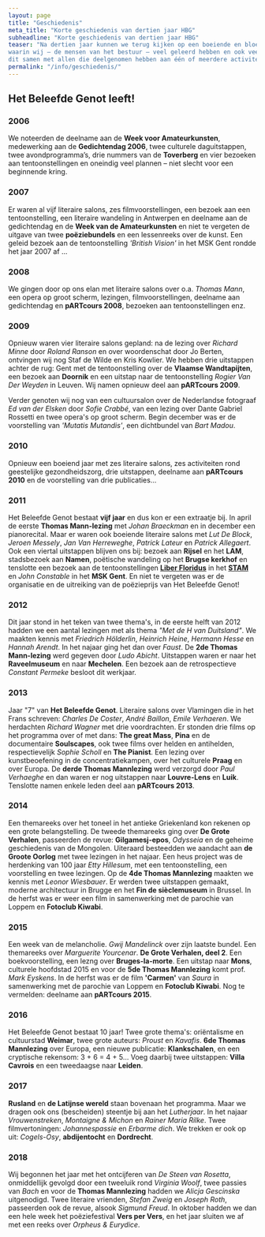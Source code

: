 ```yaml
---
layout: page
title: "Geschiedenis"
meta_title: "Korte geschiedenis van dertien jaar HBG"
subheadline: "Korte geschiedenis van dertien jaar HBG"
teaser: "Na dertien jaar kunnen we terug kijken op een boeiende en bloeiende periode, 
waarin wij – de mensen van het bestuur – veel geleerd hebben en ook veel genoten hebben, 
dit samen met allen die deelgenomen hebben aan één of meerdere activiteiten."
permalink: "/info/geschiedenis/"
---
```

## Het Beleefde Genot leeft! 

### 2006
We noteerden de deelname aan de **Week voor Amateurkunsten**, medewerking aan de **Gedichtendag 2006**, twee culturele daguitstappen, twee avondprogramma’s, drie nummers van de **Toverberg** en vier bezoeken aan tentoonstellingen en oneindig veel plannen – niet slecht voor een beginnende kring.

### 2007
Er waren al vijf literaire salons, zes filmvoorstellingen, een bezoek aan een tentoonstelling, een literaire wandeling in Antwerpen en deelname aan de gedichtendag en de **Week van de Amateurkunsten** en niet te vergeten de uitgave van twee **poëziebundels** en een lessenreeks over de kunst. Een geleid bezoek aan de tentoonstelling *'British Vision'* in het MSK Gent rondde het jaar 2007 af ...

### 2008
We gingen door op ons elan met literaire salons over o.a. *Thomas Mann*, een opera op groot scherm, lezingen, filmvoorstellingen, deelname aan gedichtendag en **pARTcours 2008**, bezoeken aan tentoonstellingen enz.

### 2009
Opnieuw waren vier literaire salons gepland: na de lezing over *Richard Minne* door *Roland Ranson* en over woordenschat door Jo Berten, ontvingen wij nog Staf de Wilde en Kris Kowlier. We hebben drie uitstappen achter de rug: Gent met de tentoonstelling over de **Vlaamse Wandtapijten**, een bezoek aan **Doornik** en een uitstap naar de tentoonstelling *Rogier Van Der Weyden* in Leuven. Wij namen opnieuw deel aan **pARTcours 2009**.

Verder genoten wij nog van een cultuursalon over de Nederlandse fotograaf *Ed van der Elsken* door *Sofie Crabbé*, van een lezing over Dante Gabriel Rossetti en twee opera's op groot scherm. Begin december was er de voorstelling van *'Mutatis Mutandis'*, een dichtbundel van *Bart Madou*.

### 2010
Opnieuw een boeiend jaar met zes literaire salons, zes activiteiten rond geestelijke gezondheidszorg, drie uitstappen, deelname aan **pARTcours 2010** en de voorstelling van drie publicaties...

### 2011
Het Beleefde Genot bestaat **vijf jaar** en dus kon er een extraatje bij. In april de eerste **Thomas Mann-lezing** met *Johan Braeckman* en in december een pianorecital. Maar er waren ook boeiende literaire salons met *Lut De Block*, *Jeroen Messely*, *Jan Van Herreweghe*, *Patrick Lateur* en *Patrick Allegaert*. Ook een viertal uitstappen blijven ons bij: bezoek aan **Rijsel** en het **LAM**, stadsbezoek aan **Namen**, poëtische wandeling op het **Brugse kerkhof** en tenslotte een bezoek aan de tentoonstellingen [**Liber Floridus**][liberfloridus] in het [**STAM**][liberfloridus-stam] en *John Constable* in het **MSK Gent**. En niet te vergeten was er de organisatie en de uitreiking van de poëzieprijs van Het Beleefde Genot!

### 2012
Dit jaar stond in het teken van twee thema's, in de eerste helft van 2012 hadden we een aantal lezingen met als thema *"Met de H van Duitsland"*. We maakten kennis met *Friedrich Hölderlin*, *Heinrich Heine*, *Hermann Hesse* en *Hannah Arendt*. In het najaar ging het dan over *Faust*. De **2de Thomas Mann-lezing** werd gegeven door *Ludo Abicht*. Uitstappen waren er naar het **Raveelmuseum** en naar **Mechelen**. Een bezoek aan de retrospectieve *Constant Permeke* besloot dit werkjaar.

### 2013
Jaar "7" van **Het Beleefde Genot**. Literaire salons over Vlamingen die in het Frans schreven: *Charles De Coster*, *André Baillon*, *Emile Verhaeren*. We herdachten *Richard Wagner* met drie voordrachten. Er stonden drie films op het programma over of met dans: **The great Mass**, **Pina** en de documentaire **Soulscapes**, ook twee films over helden en antihelden, respectievelijk *Sophie Scholl* en **The Pianist**. Een lezing over kunstbeoefening in de concentratiekampen, over het culturele **Praag** en over Europa. De **derde Thomas Mannlezing** werd verzorgd door *Paul Verhaeghe* en dan waren er nog uitstappen naar **Louvre-Lens** en **Luik**. Tenslotte namen enkele leden deel aan **pARTcours 2013**.

### 2014
Een themareeks over het toneel in het antieke Griekenland kon rekenen op een grote belangstelling. De tweede themareeks ging over **De Grote Verhalen**, passeerden de revue: **Gilgamesj-epos**, *Odysseia* en de geheime geschiedenis van de Mongolen. Uiteraard besteedden we aandacht aan **de Groote Oorlog** met twee lezingen in het najaar. Een heus project was de herdenking van 100 jaar *Etty Hillesum*, met een tentoonstelling, een voorstelling en twee lezingen. Op de **4de Thomas Mannlezing** maakten we kennis met *Leonor Wiesbauer*. Er werden twee uitstappen gemaakt, moderne architectuur in Brugge en het **Fin de sièclemuseum** in Brussel. In de herfst was er weer een film in samenwerking met de parochie van Loppem en **Fotoclub Kiwabi**.

### 2015
Een week van de melancholie. *Gwij Mandelinck* over zijn laatste bundel. Een themareeks over *Marguerite Yourcenar*. **De Grote Verhalen, deel 2**. Een boekvoorstelling, een lezng over **Bruges-la-morte**. Een uitstap naar **Mons**, culturele hoofdstad 2015 en voor de **5de Thomas Mannlezing** komt prof. *Mark Eyskens*. In de herfst was er de film **'Carmen'** van *Saura* in samenwerking met de parochie van Loppem en **Fotoclub Kiwabi**. Nog te vermelden: deelname aan **pARTcours 2015**.

### 2016
Het Beleefde Genot bestaat 10 jaar! Twee grote thema's: oriëntalisme en cultuurstad **Weimar**, twee grote auteurs: *Proust* en *Kavafis*. **6de Thomas Mannlezing** over Europa, een nieuwe publicatie: **Klankschalen**, en een cryptische rekensom: 3 + 6 = 4 + 5... Voeg daarbij twee uitstappen: **Villa Cavrois** en een tweedaagse naar **Leiden**.

### 2017
**Rusland** en **de Latijnse wereld** staan bovenaan het programma. Maar we dragen ook ons (bescheiden) steentje bij aan het *Lutherjaar*. In het najaar *Vrouwenstreken*, *Montaigne & Michon* en *Rainer Maria Rilke*. Twee filmvertoningen: *Johannespassie* en *Erbarme dich*. We trekken er ook op uit: *Cogels-Osy*, **abdijentocht** en **Dordrecht**.

### 2018
Wij begonnen het jaar met het ontcijferen van *De Steen van Rosetta*, onmiddellijk gevolgd door een tweeluik rond *Virginia Woolf*, twee passies van *Bach* en voor de **Thomas Mannlezing** hadden we *Alicja Gescinska* uitgenodigd. Twee literaire vrienden, *Stefan Zweig* en *Joseph Roth*, passeerden ook de revue, alsook *Sigmund Freud*. In oktober hadden we dan een hele week het poëziefestival **Vers per Vers**, en het jaar sluiten we af met een reeks over *Orpheus & Eurydice*.

[liberfloridus]: http://www.liberfloridus.be/index_nl.html "Liber Floridus"
[liberfloridus-stam]: http://stamgent.be/nl_be/evenementen/liber-floridus-1121-de-wereld-in-een-boek "Liber Floridus - De wereld in een Boek"
